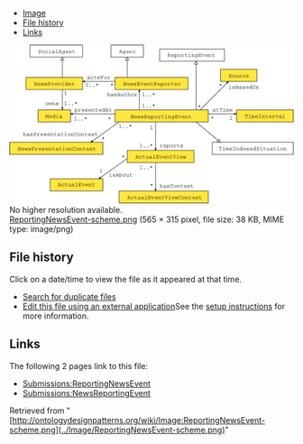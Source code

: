 * [Image](../Image/ReportingNewsEvent-scheme.png#file)
* [File history](../Image/ReportingNewsEvent-scheme.png#filehistory)
* [Links](../Image/ReportingNewsEvent-scheme.png#filelinks)

[![Image:ReportingNewsEvent-scheme.png](../images/d/d9/ReportingNewsEvent-scheme.png)](../images/d/d9/ReportingNewsEvent-scheme.png)  
No higher resolution available.  
[ReportingNewsEvent-scheme.png](../images/d/d9/ReportingNewsEvent-scheme.png)‎ (565 × 315 pixel, file size: 38 KB, MIME type: image/png)

## File history

Click on a date/time to view the file as it appeared at that time.



  
* [Search for duplicate files](http://ontologydesignpatterns.org/wiki/Special:FileDuplicateSearch/ReportingNewsEvent-scheme.png "Special:FileDuplicateSearch/ReportingNewsEvent-scheme.png")
* [Edit this file using an external application](http://ontologydesignpatterns.org/wiki/index.php?title=Image:ReportingNewsEvent-scheme.png&action=edit&externaledit=true&mode=file "Image:ReportingNewsEvent-scheme.png")See the [setup instructions](http://www.mediawiki.org/wiki/Manual:External_editors "http://www.mediawiki.org/wiki/Manual:External_editors") for more information.

## Links



The following 2 pages link to this file:


* [Submissions:ReportingNewsEvent](../Submissions/ReportingNewsEvent "Submissions:ReportingNewsEvent")
* [Submissions:NewsReportingEvent](../Submissions/NewsReportingEvent "Submissions:NewsReportingEvent")


Retrieved from "[http://ontologydesignpatterns.org/wiki/Image:ReportingNewsEvent-scheme.png](../Image/ReportingNewsEvent-scheme.png)"